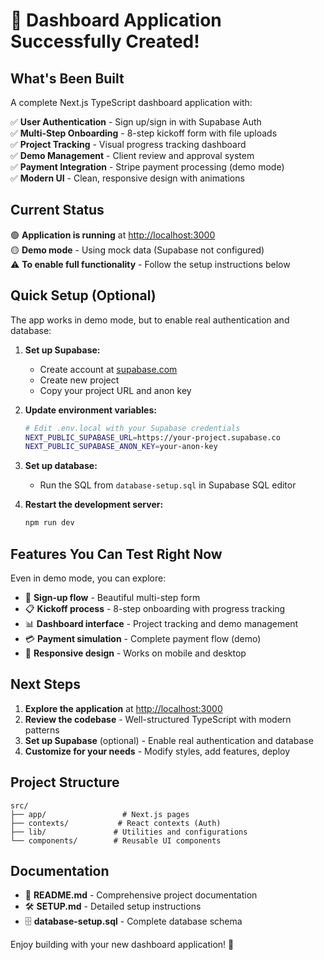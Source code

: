 # 🎉 Dashboard Application Successfully Created!

## What's Been Built

A complete Next.js TypeScript dashboard application with:

✅ **User Authentication** - Sign up/sign in with Supabase Auth  
✅ **Multi-Step Onboarding** - 8-step kickoff form with file uploads  
✅ **Project Tracking** - Visual progress tracking dashboard  
✅ **Demo Management** - Client review and approval system  
✅ **Payment Integration** - Stripe payment processing (demo mode)  
✅ **Modern UI** - Clean, responsive design with animations

## Current Status

🟢 **Application is running** at [http://localhost:3000](http://localhost:3000)  
🟡 **Demo mode** - Using mock data (Supabase not configured)  
⚠️ **To enable full functionality** - Follow the setup instructions below

## Quick Setup (Optional)

The app works in demo mode, but to enable real authentication and database:

1. **Set up Supabase:**

   - Create account at [supabase.com](https://supabase.com)
   - Create new project
   - Copy your project URL and anon key

2. **Update environment variables:**

   ```bash
   # Edit .env.local with your Supabase credentials
   NEXT_PUBLIC_SUPABASE_URL=https://your-project.supabase.co
   NEXT_PUBLIC_SUPABASE_ANON_KEY=your-anon-key
   ```

3. **Set up database:**

   - Run the SQL from `database-setup.sql` in Supabase SQL editor

4. **Restart the development server:**
   ```bash
   npm run dev
   ```

## Features You Can Test Right Now

Even in demo mode, you can explore:

- 🔐 **Sign-up flow** - Beautiful multi-step form
- 📋 **Kickoff process** - 8-step onboarding with progress tracking
- 📊 **Dashboard interface** - Project tracking and demo management
- 💳 **Payment simulation** - Complete payment flow (demo)
- 📱 **Responsive design** - Works on mobile and desktop

## Next Steps

1. **Explore the application** at [http://localhost:3000](http://localhost:3000)
2. **Review the codebase** - Well-structured TypeScript with modern patterns
3. **Set up Supabase** (optional) - Enable real authentication and database
4. **Customize for your needs** - Modify styles, add features, deploy

## Project Structure

```
src/
├── app/                 # Next.js pages
├── contexts/           # React contexts (Auth)
├── lib/               # Utilities and configurations
└── components/        # Reusable UI components
```

## Documentation

- 📖 **README.md** - Comprehensive project documentation
- 🛠️ **SETUP.md** - Detailed setup instructions
- 🗄️ **database-setup.sql** - Complete database schema

Enjoy building with your new dashboard application! 🚀
